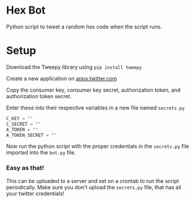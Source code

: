 # Hex Bot
Python script to tweet a random hex code when the script runs.

# Setup
Download the Tweepy library using `pip install tweepy`

Create a new application on [apps.twitter.com](http://apps.twitter.com)

Copy the consumer key, consumer key secret, authorization token, and authorization token secret.

Enter these into their respective variables in a new file named `secrets.py`

```python
C_KEY = "" 
C_SECRET = ""
A_TOKEN = ""
A_TOKEN_SECRET = ""
```

Now run the python script with the proper credentials in the `secrets.py` file imported into the `bot.py` file.

### Easy as that!
This can be uploaded to a server and set on a crontab to run the script periodically. Make sure you don't upload the `secrets.py` file, that has all your twitter credentials!
